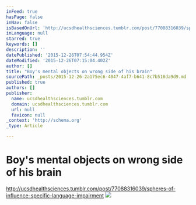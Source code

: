 ```yaml
---
inFeed: true
hasPage: false
inNav: false
isBasedOnUrl: 'http://ucsdhealthsciences.tumblr.com/post/77088316039/spheres-of-influence-specific-language-impairment'
inLanguage: null
starred: true
keywords: []
description: ''
datePublished: '2015-12-26T07:54:44.954Z'
dateModified: '2015-12-26T07:15:04.402Z'
author: []
title: "Boy's mental objects on wrong side of his brain"
sourcePath: _posts/2015-12-26-2a175ec6-4047-4af7-b641-8c7b518da9d9.md
published: true
authors: []
publisher:
  name: ucsdhealthsciences.tumblr.com
  domain: ucsdhealthsciences.tumblr.com
  url: null
  favicon: null
_context: 'http://schema.org'
_type: Article

---
```

# Boy's mental objects on wrong side of his brain

http://ucsdhealthsciences.tumblr.com/post/77088316039/spheres-of-influence-specific-language-impairment
![](http://41.media.tumblr.com/d8b664570c10430f000bef01f84b89f1/tumblr_n17gsd6DZY1qievavo1_500.jpg)
